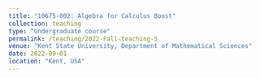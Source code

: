 ```yaml
---
title: "10675-002: Algebra for Calculus Boost"
collection: teaching
type: "Undergraduate course"
permalink: /teaching/2022-Fall-teaching-5
venue: "Kent State University, Department of Mathematical Sciences"
date: 2022-09-01
location: "Kent, USA"
---
```

